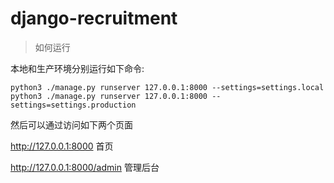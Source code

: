# django-recruitment

> 如何运行

本地和生产环境分别运行如下命令:

```
python3 ./manage.py runserver 127.0.0.1:8000 --settings=settings.local
python3 ./manage.py runserver 127.0.0.1:8000 --settings=settings.production
```

然后可以通过访问如下两个页面

http://127.0.0.1:8000 首页

http://127.0.0.1:8000/admin 管理后台

